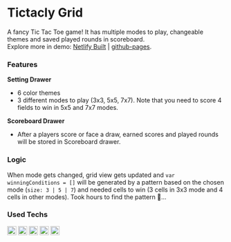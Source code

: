# Tictacly Grid
A fancy Tic Tac Toe game! It has multiple modes to play, changeable themes and saved played rounds in scoreboard.  
Explore more in demo: [Netlify Built](https://tictaclygrid.netlify.app/) | [github-pages](https://sinaaghdasiyekta.github.io/tictacly-grid/).

### Features
**Setting Drawer**
- 6 color themes
- 3 different modes to play (3x3, 5x5, 7x7). Note that you need to score 4 fields to win in 5x5 and 7x7 modes.

**Scoreboard Drawer**
- After a players score or face a draw, earned scores and played rounds will be stored in Scoreboard drawer.

### Logic
When mode gets changed, grid view gets updated and `var winningConditions = []` will be generated by a pattern based on the chosen mode (`size: 3 | 5 | 7`) and needed cells to win (3 cells in 3x3 mode and 4 cells in other modes). Took hours to find the pattern :eyes:...

### Used Techs
<a href="https://www.w3.org/TR/html5/" title="HTML5"><img src="https://github.com/get-icon/geticon/raw/master/icons/html-5.svg" alt="HTML5" width="21px" height="21px"></a>
<a href="https://www.w3.org/TR/CSS/" title="CSS3"><img src="https://github.com/get-icon/geticon/raw/master/icons/css-3.svg" alt="CSS3" width="21px" height="21px"></a>
<a href="https://getbootstrap.com/" title="Bootstrap"><img src="https://github.com/get-icon/geticon/raw/master/icons/bootstrap.svg" alt="Bootstrap" width="21px" height="21px"></a>
<a href="https://developer.mozilla.org/en-US/docs/Web/JavaScript" title="JavaScript"><img src="https://github.com/get-icon/geticon/raw/master/icons/javascript.svg" alt="JavaScript" width="21px" height="21px"></a>
<a href="https://jquery.com/" title="jQuery"><img src="https://github.com/get-icon/geticon/raw/master/icons/jquery-icon.svg" alt="jQuery" width="21px" height="21px"></a>
